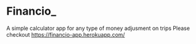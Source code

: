 # Financio_
A simple calculator app for any type of money adjusment on trips
Please checkout 
https://financio-app.herokuapp.com/
